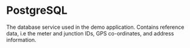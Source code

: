 # PostgreSQL

The database service used in the demo application. Contains reference data, i.e the meter
and junction IDs, GPS co-ordinates, and address information.